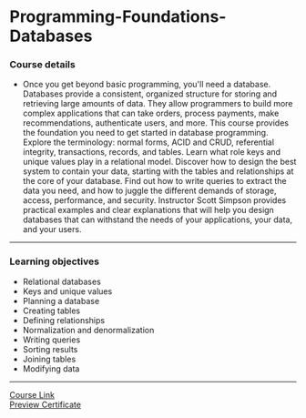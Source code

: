# Programming-Foundations-Databases

### Course details

- Once you get beyond basic programming, you'll need a database. Databases provide a consistent, organized structure for storing and retrieving large amounts of data. They allow programmers to build more complex applications that can take orders, process payments, make recommendations, authenticate users, and more. This course provides the foundation you need to get started in database programming. Explore the terminology: normal forms, ACID and CRUD, referential integrity, transactions, records, and tables. Learn what role keys and unique values play in a relational model. Discover how to design the best system to contain your data, starting with the tables and relationships at the core of your database. Find out how to write queries to extract the data you need, and how to juggle the different demands of storage, access, performance, and security. Instructor Scott Simpson provides practical examples and clear explanations that will help you design databases that can withstand the needs of your applications, your data, and your users.

---

### Learning objectives

- Relational databases
- Keys and unique values
- Planning a database
- Creating tables
- Defining relationships
- Normalization and denormalization
- Writing queries
- Sorting results
- Joining tables
- Modifying data

---

[Course Link](https://www.linkedin.com/learning/programming-foundations-databases-2/why-use-a-database)
<br>[Preview Certificate](https://www.linkedin.com/learning/certificates/a88a8ca5a322ba0d707a9ce4e4b7433cece7b6edb827af1a33a4ed3d4f179f25)
